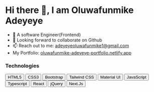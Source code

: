 
<h1> Hi there 👋, I am Oluwafunmike Adeyeye </h1>


<ul>
  <li>🏢 A software Engineer(Frontend)</li>
  <li>👯 Looking forward to collaborate on Github</li>
  <li>📫 Reach out to me: <a href="mailto:adeyeyeoluwafunmike1@gmail.com">adeyeyeoluwafunmike1@gmail.com<a></li>
  <li>My Portfolio: <a href="https://oluwafunmike-adeyeye-portfolio.netlify.app/">oluwafunmike-adeyeye-portfolio.netlify.app<a></li>
</ul>


<h3>Technologies</h3>

<button>HTML5</button>
<button>CSS3</button>
<button>Bootstrap</button>
<button>Tailwind CSS</button>
<button>Material UI</button>
<button>JavaScript</button>
<button>Typescript</button>
<button>React</button>
<button>jQuery</button>
<button>Next.Js</button>


